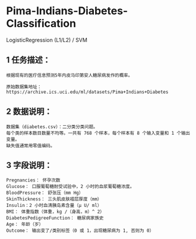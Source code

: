 # Pima-Indians-Diabetes-Classification
LogisticRegression (L1/L2) / SVM

## 1 任务描述：
    根据现有的医疗信息预测5年内皮马印第安人糖尿病发作的概率。
  
    原始数据集地址：https://archive.ics.uci.edu/ml/datasets/Pima+Indians+Diabetes
 
## 2 数据说明：

    数据集（diabetes.csv）：二分类分类问题。
    每个类的样本数目数量不均等。一共有 768 个样本，每个样本有 8 个输入变量和 1 个输出变量。
    缺失值通常用零值编码。

## 3 字段说明：

    Pregnancies： 怀孕次数
    Glucose： 口服葡萄糖耐受试验中，2 小时的血浆葡萄糖浓度。
    BloodPressure： 舒张压（mm Hg）
    SkinThickness： 三头肌皮肤褶层厚度（mm）
    Insulin：2 小时血清胰岛素含量（μ U/ ml）
    BMI： 体重指数（体重，kg /（身高，m）^ 2）
    DiabetesPedigreeFunction： 糖尿病家族史
    Age： 年龄（岁）
    Outcome： 输出变了/类别标签（0 或 1，出现糖尿病为 1, 否则为 0）
